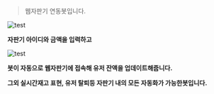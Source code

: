 > 웹자판기 연동봇입니다.

![test](https://cdn.discordapp.com/attachments/1182290921870590022/1183052206723829760/image.png?ex=6586ee3a&is=6574793a&hm=dc3379d0939cb760e8d0ae478b5d5515e5c1a53fdfb84bca1a587898f27291f0&)

**자판기 아이디와 금액을 입력하고**

![test](https://cdn.discordapp.com/attachments/1182290921870590022/1183052166521426099/image.png?ex=6586ee30&is=65747930&hm=ce1a88672aeaec70eeccc45a49bf75028b3940b31446368ca1d6e82b87b7dc9b&)

**봇이 자동으로 웹자판기에 접속해 유저 잔액을 업데이트해줍니다.**

**그외 실시간재고 표현, 유저 탈퇴등 자판기 내의 모든 자동화가 가능한봇입니다.**
